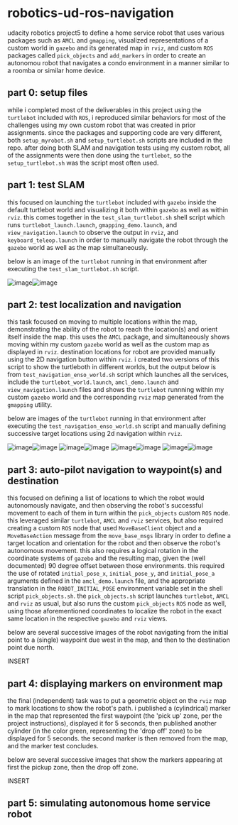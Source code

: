 # robotics-ud-ros-navigation
udacity robotics project5 to define a home service robot that uses various packages such as `AMCL` and `gmapping`, visualized representations of a custom world in `gazebo` and its generated map in `rviz`, and custom `ROS` packages called `pick_objects` and `add_markers` in order to create an autonomou robot that navigates a condo environment in a manner similar to a roomba or similar home device. 

## part 0: setup files
while i completed most of the deliverables in this project using the `turtlebot` included with `ROS`, i reproduced similar behaviors for most of the challenges using my own custom robot that was created in prior assignments.  since the packages and supporting code are very different, both `setup_myrobot.sh` and `setup_turtlebot.sh` scripts are included in the repo.  after doing both SLAM and navigation tests using my custom robot, all of the assignments were then done using the `turtlebot`, so the `setup_turtlebot.sh` was the script most often used. 

## part 1: test SLAM
this focused on launching the `turtlebot` included with `gazebo` inside the default turtlebot world and visualizing it both within `gazebo` as well as within `rviz`.  this comes together in the `test_slam_turtlebot.sh` shell script which runs `turtlebot_launch.launch`, `gmapping_demo.launch`, and `view_navigation.launch` to observe the output in `rviz`, and `keyboard_teleop.launch` in order to manually navigate the robot through the `gazebo` world as well as the map simultaneously.  

below is an image of the `turtlebot` running in that environment after executing the `test_slam_turtlebot.sh` script. 

![image](https://user-images.githubusercontent.com/19736497/210157423-c38c8d02-35b3-4d96-bbe9-bc287c67ed91.png)![image](https://user-images.githubusercontent.com/19736497/210157605-cefbf39a-8c90-454b-9d43-fa680b3673e2.png)

## part 2: test localization and navigation
this task focused on moving to multiple locations within the map, demonstrating the ability of the robot to reach the location(s) and orient itself inside the map. this uses the `AMCL` package, and simultaneously shows moving within my custom `gazebo` world as well as the custom map as displayed in `rviz`.  destination locations for robot are provided manually using the 2D navigation button within `rviz`. i created two versions of this script to show the turtleboth in different worlds, but the output below is from `test_navigation_enso_world.sh` script which launches all the services, include the `turtlebot_world.launch`, `amcl_demo.launch` and `view_navigation.launch` files and shows the `turtlebot` runnning within my custom `gazebo` world and the corresponding `rviz` map generated from the `gmapping` utility. 

below are images of the `turtlebot` running in that environment after executing the `test_navigation_enso_world.sh` script and manually defining successive target locations using 2d navigation within `rviz`. 

![image](https://user-images.githubusercontent.com/19736497/210157539-512741a2-8929-4fc5-9561-ebb7a7a692e4.png)![image](https://user-images.githubusercontent.com/19736497/210157635-d94168ae-7664-4078-acc1-e269b9f3a3c6.png)
![image](https://user-images.githubusercontent.com/19736497/210157566-1b95a6c5-cc8b-4e75-8b78-f000a335ed25.png)![image](https://user-images.githubusercontent.com/19736497/210157638-5be6dda4-616c-4f82-b543-b2479184adc2.png)
![image](https://user-images.githubusercontent.com/19736497/210157575-956f60a1-5eb1-4e67-ba6d-4bb5ac080806.png)![image](https://user-images.githubusercontent.com/19736497/210157645-7a43e338-8f2d-4744-b4dc-da6212c8ceff.png)
![image](https://user-images.githubusercontent.com/19736497/210157583-ecda317e-662c-45d7-82a7-1365c600406e.png)![image](https://user-images.githubusercontent.com/19736497/210157648-13533e40-4ddb-46b6-b9e6-bfbcbc5ee19c.png)

## part 3: auto-pilot navigation to waypoint(s) and destination
this focused on defining a list of locations to which the robot would autonomously navigate, and then observing the robot's successful movement to each of them in turn within the `pick_objects` custom `ROS` node.  this leveraged similar `turtlebot`, `AMCL` and `rviz` services, but also required creating a custom `ROS` node that used `MoveBaseClient` object and a `MoveBaseAction` message from the `move_base_msgs` library in order to define a target location and orientation for the robot and then observe the robot's autonomous movement.  this also requires a logical rotation in the coordinate systems of `gazebo` and the resulting map, given the (well documented) 90 degree offset between those environments.  this required the use of rotated `initial_pose_x`, `initial_pose_y`, and `initial_pose_a` arguments defined in the `amcl_demo.launch` file, and the appropriate translation in the `ROBOT_INITIAL_POSE` environment variable set in the shell script `pick_objects.sh`.  the `pick_objects.sh` script launches `turtlebot`, `AMCL` and `rviz` as usual, but also runs the custom `pick_objects` `ROS` node as well, using those aforementioned coordinates to localize the robot in the exact same location in the respective `gazebo` and `rviz` views. 

below are several successive images of the robot navigating from the initial point to a (single) waypoint due west in the map, and then to the destination point due north.  

INSERT

## part 4: displaying markers on environment map
the final (independent) task was to put a geometric object on the `rviz` map to mark locations to show the robot's path.  i published a (cylindrical) marker in the map that represented the first waypoint (the 'pick up' zone, per the project instructions), displayed it for 5 seconds, then published another cylinder (in the color green, representing the 'drop off' zone) to be displayed for 5 seconds.  the second marker is then removed from the map, and the marker test concludes.  

below are several successive images that show the markers appearing at first the pickup zone, then the drop off zone. 

INSERT

## part 5: simulating autonomous home service robot

